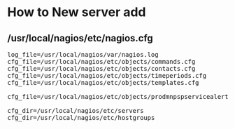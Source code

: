 # How to New server add
## /usr/local/nagios/etc/nagios.cfg
<pre>
log_file=/usr/local/nagios/var/nagios.log
cfg_file=/usr/local/nagios/etc/objects/commands.cfg
cfg_file=/usr/local/nagios/etc/objects/contacts.cfg
cfg_file=/usr/local/nagios/etc/objects/timeperiods.cfg
cfg_file=/usr/local/nagios/etc/objects/templates.cfg

cfg_file=/usr/local/nagios/etc/objects/prodmnpspservicealert.cfg

cfg_dir=/usr/local/nagios/etc/servers
cfg_dir=/usr/local/nagios/etc/hostgroups

</pre>

